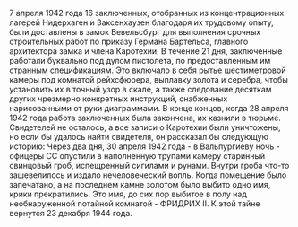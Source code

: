 7 апреля 1942 года 16 заключенных, отобранных из концентрационных лагерей Нидерхаген и Заксенхаузен благодаря их трудовому опыту, были доставлены в замок Вевельсбург для выполнения срочных строительных работ по приказу Германа Бартельса, главного архитектора замка и члена Каротехии. В течение 21 дня, заключенные работали буквально под дулом пистолета, по предоставленным им странным спецификациям. Это включало в себя рытье шестиметровой камеры под комнатой рейхсфюрера, выплавку золота и серебра, чтобы установить их в точный узор в скале, а также следование десяткам других чрезмерно конкретных инструкций, снабженных нарисованными от руки диаграммами. В конце концов, когда 28 апреля 1942 года работа заключенных была закончена, их казнили в тюрьме. Свидетелей не осталось, а все записи о Каротехии были уничтожены, но если бы удалось найти свидетеля, он рассказал бы следующую историю: Через два дня, 30 апреля 1942 года - в Вальпургиеву ночь - офицеры СС опустили в наполненную трупами камеру старинный свинцовый гроб, испещренный сигилами и рунами. Внутри гроба что-то зашевелилось и издало нечеловеческий вопль. Когда помещение было запечатано, а на последнем камне золотом было выбито одно имя, крики прекратились. Это имя, до сих пор выбитое в полу над необнаруженной потайной комнатой - ФРИДРИХ II. К этой тайне вернутся 23 декабря 1944 года.